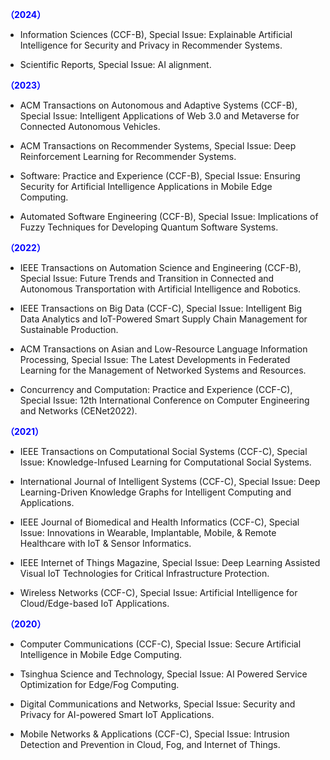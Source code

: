 **<span style="color: blue;">（2024）</span>**

- Information Sciences (CCF-B), Special Issue:  Explainable Artificial Intelligence for Security and Privacy in Recommender Systems.

- Scientific Reports, Special Issue:  AI alignment.

**<span style="color: blue;">（2023）</span>**

- ACM Transactions on Autonomous and Adaptive Systems (CCF-B), Special Issue:  Intelligent Applications of Web 3.0 and Metaverse for Connected Autonomous Vehicles.

- ACM Transactions on Recommender Systems, Special Issue: Deep Reinforcement Learning for Recommender Systems. 

- Software: Practice and Experience (CCF-B), Special Issue: Ensuring Security for Artificial Intelligence Applications in Mobile Edge Computing.

- Automated Software Engineering (CCF-B), Special Issue: Implications of Fuzzy Techniques for Developing Quantum Software Systems.

**<span style="color: blue;">（2022）</span>**

- IEEE Transactions on Automation Science and Engineering (CCF-B), Special Issue: Future Trends and Transition in Connected and Autonomous Transportation with Artificial Intelligence and Robotics. 

- IEEE Transactions on Big Data (CCF-C), Special Issue: Intelligent Big Data Analytics and IoT-Powered Smart Supply Chain Management for Sustainable Production.

- ACM Transactions on Asian and Low-Resource Language Information Processing, Special Issue: The Latest Developments in Federated Learning for the Management of Networked Systems and Resources.

- Concurrency and Computation: Practice and Experience (CCF-C), Special Issue: 12th International Conference on Computer Engineering and Networks (CENet2022).

**<span style="color: blue;">（2021）</span>**

- IEEE Transactions on Computational Social Systems (CCF-C), Special Issue: Knowledge-Infused Learning for Computational Social Systems.

- International Journal of Intelligent Systems (CCF-C), Special Issue: Deep Learning-Driven Knowledge Graphs for Intelligent Computing and Applications.

- IEEE Journal of Biomedical and Health Informatics (CCF-C), Special Issue: Innovations in Wearable, Implantable, Mobile, & Remote Healthcare with IoT & Sensor Informatics.

- IEEE Internet of Things Magazine, Special Issue: Deep Learning Assisted Visual IoT Technologies for Critical Infrastructure Protection.

- Wireless Networks (CCF-C), Special Issue: Artificial Intelligence for Cloud/Edge-based IoT Applications.

**<span style="color: blue;">（2020）</span>**

- Computer Communications (CCF-C), Special Issue: Secure Artificial Intelligence in Mobile Edge Computing.

- Tsinghua Science and Technology, Special Issue: AI Powered Service Optimization for Edge/Fog Computing. 

- Digital Communications and Networks, Special Issue: Security and Privacy for AI-powered Smart IoT Applications.

- Mobile Networks & Applications (CCF-C), Special Issue: Intrusion Detection and Prevention in Cloud, Fog, and Internet of Things.